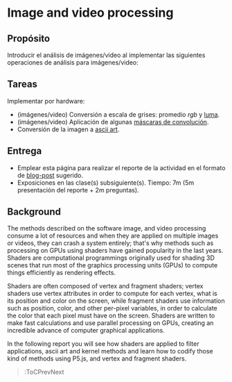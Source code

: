 # Image and video processing

## Propósito

Introducir el análisis de imágenes/video al implementar las siguientes operaciones de análisis para imágenes/video:

## Tareas

Implementar por hardware:

* (imágenes/video) Conversión a escala de grises: promedio _rgb_ y [luma](https://en.wikipedia.org/wiki/HSL_and_HSV#Disadvantages).
* (imágenes/video) Aplicación de algunas [máscaras de convolución](https://en.wikipedia.org/wiki/Kernel_(image_processing)).
* Conversión de la imagen a [ascii art](https://en.wikipedia.org/wiki/ASCII_art).

## Entrega

* Emplear esta página para realizar el reporte de la actividad en el formato de [blog-post](/#grading) sugerido.
* Exposiciones en las clase(s) subsiguiente(s). Tiempo: 7m (5m presentación del reporte + 2m preguntas).


## Background


The methods described on the software image, and video processing consume a lot of resources and when they are applied on multiple images or videos, they can crash a system entirely; that's why methods such as processing on GPUs using shaders have gained popularity in the last years. Shaders are computational programmings originally used for shading 3D scenes that run most of the graphics processing units (GPUs) to compute things efficiently as rendering effects.

Shaders are often composed of vertex and fragment shaders; vertex shaders use vertex attributes in order to compute for each vertex, what is its position and color on the screen, while fragment shaders use information such as position, color, and other per-pixel variables, in order to calculate the color that each pixel must have on the screen. Shaders are written to make fast calculations and use parallel processing on GPUs, creating an incredible advance of computer graphical applications.

In the following report you will see how shaders are applied to filter applications, ascii art and kernel methods and learn how to codify those kind of methods using P5.js, and vertex and fragment shaders.


> :ToCPrevNext